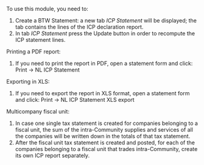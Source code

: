 To use this module, you need to:

1.  Create a BTW Statement: a new tab *ICP Statement* will be displayed;
    the tab contains the lines of the ICP declaration report.
2.  In tab *ICP Statement* press the Update button in order to recompute
    the ICP statement lines.

Printing a PDF report:

1.  If you need to print the report in PDF, open a statement form and
    click: Print -\> NL ICP Statement

Exporting in XLS:

1.  If you need to export the report in XLS format, open a statement
    form and click: Print -\> NL ICP Statement XLS export

Multicompany fiscal unit:

1.  In case one single tax statement is created for companies belonging
    to a fiscal unit, the sum of the intra-Community supplies and
    services of all the companies will be written down in the totals of
    that tax statement.
2.  After the fiscal unit tax statement is created and posted, for each
    of the companies belonging to a fiscal unit that trades
    intra-Community, create its own ICP report separately.
